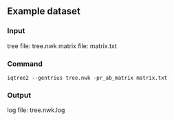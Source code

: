 ## Example dataset

### Input
tree file: tree.nwk
matrix file: matrix.txt

### Command 
`iqtree2 --gentrius tree.nwk -pr_ab_matrix matrix.txt`

### Output
log file: tree.nwk.log
